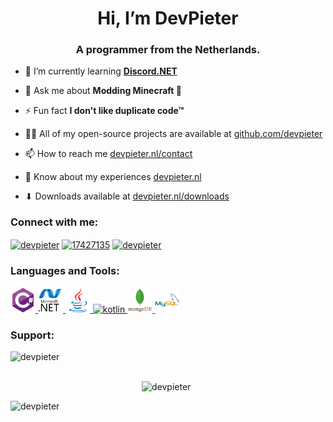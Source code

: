 <h1 align="center">Hi, I’m DevPieter</h1>
<h3 align="center">A programmer from the Netherlands.</h3>

- 🌱 I’m currently learning **[Discord.NET](https://discordnet.dev/)**

- 💬 Ask me about **Modding Minecraft 🐞**

- ⚡ Fun fact **I don't like duplicate code™**

- 👨‍💻 All of my open-source projects are available at [github.com/devpieter](https://github.com/DevPieter/)

- 📫 How to reach me [devpieter.nl/contact](https://devpieter.nl/contact/)

- 📄 Know about my experiences [devpieter.nl](https://devpieter.nl/)

- ⬇ Downloads available at [devpieter.nl/downloads](https://devpieter.nl/downloads/)

<h3 align="left">Connect with me:</h3>
<p align="left">
<a href="https://twitter.com/devpieter" target="blank"><img align="center" src="https://raw.githubusercontent.com/rahuldkjain/github-profile-readme-generator/master/src/images/icons/Social/twitter.svg" alt="devpieter" height="30" width="40" /></a>
<a href="https://stackoverflow.com/users/17427135" target="blank"><img align="center" src="https://raw.githubusercontent.com/rahuldkjain/github-profile-readme-generator/master/src/images/icons/Social/stack-overflow.svg" alt="17427135" height="30" width="40" /></a>
<a href="https://www.youtube.com/c/devpieter" target="blank"><img align="center" src="https://raw.githubusercontent.com/rahuldkjain/github-profile-readme-generator/master/src/images/icons/Social/youtube.svg" alt="devpieter" height="30" width="40" /></a>
</p>

<h3 align="left">Languages and Tools:</h3>
<p align="left"> <a href="https://www.w3schools.com/cs/" target="_blank" rel="noreferrer"> <img src="https://raw.githubusercontent.com/devicons/devicon/master/icons/csharp/csharp-original.svg" alt="csharp" width="40" height="40"/> </a> <a href="https://dotnet.microsoft.com/" target="_blank" rel="noreferrer"> <img src="https://raw.githubusercontent.com/devicons/devicon/master/icons/dot-net/dot-net-original-wordmark.svg" alt="dotnet" width="40" height="40"/> </a> <a href="https://www.java.com" target="_blank" rel="noreferrer"> <img src="https://raw.githubusercontent.com/devicons/devicon/master/icons/java/java-original.svg" alt="java" width="40" height="40"/> </a> <a href="https://kotlinlang.org" target="_blank" rel="noreferrer"> <img src="https://www.vectorlogo.zone/logos/kotlinlang/kotlinlang-icon.svg" alt="kotlin" width="40" height="40"/> </a> <a href="https://www.mongodb.com/" target="_blank" rel="noreferrer"> <img src="https://raw.githubusercontent.com/devicons/devicon/master/icons/mongodb/mongodb-original-wordmark.svg" alt="mongodb" width="40" height="40"/> </a> <a href="https://www.mysql.com/" target="_blank" rel="noreferrer"> <img src="https://raw.githubusercontent.com/devicons/devicon/master/icons/mysql/mysql-original-wordmark.svg" alt="mysql" width="40" height="40"/> </a> </p>

<h3 align="left">Support:</h3>
<p><a href="https://ko-fi.com/devpieter"> <img align="left" src="https://cdn.ko-fi.com/cdn/kofi3.png?v=3" height="50" width="210" alt="devpieter" /></a></p><br><br>

<p>&nbsp;<img align="left" src="https://github-readme-stats.vercel.app/api/top-langs?username=devpieter&show_icons=true&locale=en&layout=compact" alt="devpieter" /></p>

<p>&nbsp;<img align="left" src="https://github-readme-stats.vercel.app/api?username=devpieter&show_icons=true&locale=en" alt="devpieter" /></p>
